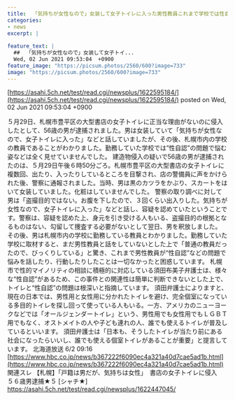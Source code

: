 ```yaml
---
title:  「気持ちが女性なので」女装して女子トイレに入った男性教員これまで学校では性自認の問題に悩む姿なし  
categories:
- news
excerpt: |
  
feature_text: |
  ##  「気持ちが女性なので」女装して女子トイ...
  Wed, 02 Jun 2021 09:53:04  +0900
feature_image: "https://picsum.photos/2560/600?image=733"
image: "https://picsum.photos/2560/600?image=733"
---
```


[https://asahi.5ch.net/test/read.cgi/newsplus/1622595184/](https://asahi.5ch.net/test/read.cgi/newsplus/1622595184/)
posted on Wed, 02 Jun 2021 09:53:04  +0900

<!--more-->

５月29日、札幌市豊平区の大型書店の女子トイレに正当な理由がないのに侵入したとして、56歳の男が逮捕されました。男は女装していて「気持ちが女性なので、女子トイレに入った」などと話していましたが、その後、札幌市内の学校の教員であることがわかりました。勤務していた学校では”性自認”の問題で悩む姿などは全く見せていませんでした。 建造物侵入の疑いで56歳の男が逮捕されたのは、５月29日午後６時50分ごろ。札幌市豊平区の大型書店の女子トイレに複数回、出たり、入ったりしているところを目撃され、店の警備員に声をかけられた後、警察に通報されました。当時、男は黒のカツラをかぶり、スカートをはいて女装していました。化粧はしていませんでした。 警察の取り調べに対して男は「盗撮目的ではない。お腹を下したので、３回くらい出入りした。気持ちが女性なので、女子トイレに入った」などと話し、容疑を認めていたということです。警察は、容疑を認めた上、身元を引き受ける人もいる、盗撮目的の根拠となるものはない、勾留して捜査する必要がないとして翌日、男を釈放しました。 その後、男は札幌市内の学校に勤務している教員とわかりました。勤務していた学校に取材すると、まだ男性教員と話をしていないとした上で「普通の教員だったので、びっくりしている」と驚き、これまで男性教員が“性自認”などの問題で悩みを話したり、行動したりしたことは一切なかったと困惑しています。 札幌市で性的マイノリティの相談に積極的に対応している須田布美子弁護士は、様々な“性自認”があるため、この事件との関連性は簡単に判断できないとした上で、トイレと“性自認”の問題は根深いと指摘しています。 須田弁護士によりますと、現在の日本では、男性用と女性用に分かれたトイレを避け、完全個室になっている多目的トイレを探し回って使っている人もいる。一方、アメリカのニューヨークなどでは「オールジェンダートイレ」という、男性用でも女性用でもＬＧＢＴ用でもなく、オストメイトの人や子ども連れの人、誰でも使えるトイレが普及しているといいます。 須田弁護士は「日本も、そうしたトイレが当たり前にある社会になったらいいし、誰でも使える個室トイレがあることが重要」と提言しています。 北海道放送 6/2 09:16 [https://www.hbc.co.jp/news/b367222f6090ec4a321a40d7cae5ad1b.html](https://www.hbc.co.jp/news/b367222f6090ec4a321a40d7cae5ad1b.html) 関連スレ 【札幌】「戸籍は男だが、気持ちは女性」　書店の女子トイレに侵入　５６歳男逮捕★５ [シャチ★] https://asahi.5ch.net/test/read.cgi/newsplus/1622447045/
